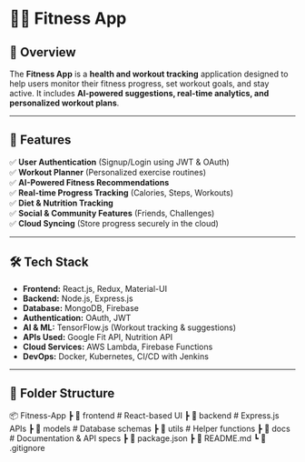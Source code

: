 # 🏋️‍♂️ Fitness App

## 📌 Overview
The **Fitness App** is a **health and workout tracking** application designed to help users monitor their fitness progress, set workout goals, and stay active. It includes **AI-powered suggestions, real-time analytics, and personalized workout plans**.

---

## 🚀 Features
✅ **User Authentication** (Signup/Login using JWT & OAuth)  
✅ **Workout Planner** (Personalized exercise routines)  
✅ **AI-Powered Fitness Recommendations**  
✅ **Real-time Progress Tracking** (Calories, Steps, Workouts)  
✅ **Diet & Nutrition Tracking**  
✅ **Social & Community Features** (Friends, Challenges)  
✅ **Cloud Syncing** (Store progress securely in the cloud)  

---

## 🛠️ Tech Stack
- **Frontend:** React.js, Redux, Material-UI  
- **Backend:** Node.js, Express.js  
- **Database:** MongoDB, Firebase  
- **Authentication:** OAuth, JWT  
- **AI & ML:** TensorFlow.js (Workout tracking & suggestions)  
- **APIs Used:** Google Fit API, Nutrition API  
- **Cloud Services:** AWS Lambda, Firebase Functions  
- **DevOps:** Docker, Kubernetes, CI/CD with Jenkins  

---

## 📂 Folder Structure
📦 Fitness-App 
┣ 📂 frontend # React-based UI 
┣ 📂 backend # Express.js APIs 
┣ 📂 models # Database schemas 
┣ 📂 utils # Helper functions 
┣ 📂 docs # Documentation & API specs 
┣ 📜 package.json 
┣ 📜 README.md 
┗ 📜 .gitignore
